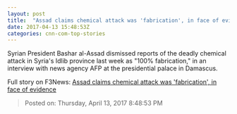 ```yaml
---
layout: post
title:  "Assad claims chemical attack was 'fabrication', in face of evidence"
date: 2017-04-13 15:48:53Z
categories: cnn-com-top-stories
---
```


Syrian President Bashar al-Assad dismissed reports of the deadly chemical attack in Syria's Idlib province last week as "100% fabrication," in an interview with news agency AFP at the presidential palace in Damascus.


Full story on F3News: [Assad claims chemical attack was 'fabrication', in face of evidence](http://www.f3nws.com/n/ddmNPD)

> Posted on: Thursday, April 13, 2017 8:48:53 PM
